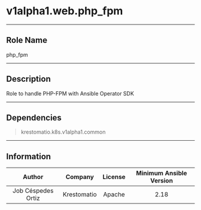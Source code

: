 



# v1alpha1.web.php_fpm
  
---
## Role Name
  
php_fpm  
  
---
## Description
  
Role to handle PHP-FPM with Ansible Operator SDK  
  
---
## Dependencies
  
> krestomatio.k8s.v1alpha1.common  
  
  
---
## Information
  

|Author|Company|License|Minimum Ansible Version|
| :---: | :---: | :---: | :---: |
|Job Céspedes Ortiz|Krestomatio|Apache|2.18|
